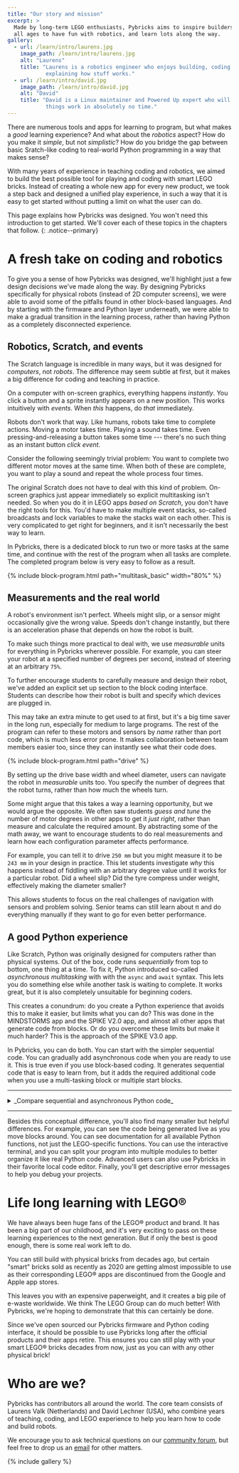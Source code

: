 ```yaml
---
title: "Our story and mission"
excerpt: >
  Made by long-term LEGO enthusiasts, Pybricks aims to inspire builders of
  all ages to have fun with robotics, and learn lots along the way.
gallery:
  - url: /learn/intro/laurens.jpg
    image_path: /learn/intro/laurens.jpg
    alt: "Laurens"
    title: "Laurens is a robotics engineer who enjoys building, coding, and
            explaining how stuff works."
  - url: /learn/intro/david.jpg
    image_path: /learn/intro/david.jpg
    alt: "David"
    title: "David is a Linux maintainer and Powered Up expert who will make
            things work in absolutely no time."
---
```


There are numerous tools and apps for learning to program, but what makes a
_good_ learning experience? And what about the _robotics_ aspect? How do you
make it _simple_, but not _simplistic_?
How do you bridge the gap between basic Sratch-like coding to real-world
Python programming in a way that makes sense?

With many years of experience in teaching coding and robotics, we aimed to build
the best possible tool for playing and coding with smart LEGO bricks. Instead
of creating a whole new app for every new product, we took a step back and
designed a unified play experience, in such a way that it is easy to get started
without putting a limit on what the user can do.

This page explains how Pybricks was designed. You won't need this introduction
to get started. We'll cover each of these topics in the chapters that follow.
{: .notice--primary}

# A fresh take on coding and robotics

To give you a sense of how Pybricks was designed, we'll highlight just a few
design decisions we've made along the way. By designing Pybricks specifically
for physical robots (instead of 2D computer screens), we were able to avoid
some of the pitfalls found in other block-based languages. And by starting with
the firmware and Python layer underneath, we were able to make a gradual
transition in the learning process, rather than having Python as a completely
disconnected experience.

## Robotics, Scratch, and events

The Scratch language is incredible in many ways, but it was designed for
_computers_, not _robots_. The difference may seem subtle at first, but it
makes a big difference for coding and teaching in practice.

On a computer with on-screen graphics, everything happens _instantly_. You
click a button and a sprite instantly appears on a new position. This works
intuitively with _events_. When _this_ happens, do _that_ immediately.

Robots don't work that way. Like humans, robots take time to complete actions.
Moving a motor takes time. Playing a sound takes time. Even
pressing-and-releasing a button takes some time --- there's no such thing as an
instant button _click event_.

Consider the following seemingly trivial problem: You want to complete two
different motor moves at the same time. When both of these are complete, you
want to play a sound and repeat the whole process four times.

The original Scratch does not have to deal with this kind of problem. On-screen
graphics just appear immediately so explicit multitasking isn't needed. So when
you do it in LEGO apps _based on Scratch_, you don't have the right tools for this.
You'd have to make multiple event stacks, so-called broadcasts and lock
variables to make the stacks wait on each other. This is very complicated to
get right for beginners, and it isn't necessarily the best way to learn.

In Pybricks, there is a dedicated block to run two or more tasks at the same
time, and continue with the rest of the program when all tasks are complete. The
completed program below is very easy to follow as a result.

{% include block-program.html
path="multitask_basic"
width="80%"
%}

## Measurements and the real world

A robot's environment isn't perfect. Wheels
might slip, or a sensor might occasionally give the wrong value. Speeds don't
change instantly, but there is an acceleration phase that depends on how the
robot is built.

To make such things more practical to deal with, we use _measurable_ units for
everything in Pybricks wherever possible. For example, you can steer your robot
at a specified number of degrees per second, instead of steering at an
arbitrary `75%`.

To further encourage students to carefully measure and design their robot,
we've added an explicit set up section to the block coding interface. Students
can describe how their robot is built and specify which devices are plugged in.

This may take an extra minute to get used to at first, but it's a big time
saver in the long run, especially for medium to large programs. The rest of the
program can refer to these motors and sensors by _name_ rather than port code,
which is much less error prone. It makes collaboration between team members easier
too, since they can instantly see what their code does.

{% include block-program.html
path="drive"
%}

By setting up the drive base width and wheel diameter, users can navigate the
robot in _measurable_ units too. You specify the number of degrees that the
robot turns, rather than how much the wheels turn.

Some might argue that this takes a way a learning opportunity, but we would
argue the opposite. We often saw students _guess and tune_ the
number of motor degrees in other apps to get it _just right_, rather than
measure and calculate the required amount.
By abstracting some of the math away, we want to encourage students to do real
measurements and learn how each configuration parameter affects performance.

For example, you can tell it to drive `250 mm` but you might measure it to be
`243 mm` in your design in practice. This let students investigate _why_ this
happens instead of fiddling with an arbitrary degree value until it works for a
particular robot. Did a wheel slip? Did the tyre compress under weight,
effectively making the diameter smaller?

This allows students to focus on the real challenges of navigation with sensors
and problem solving. Senior teams can still learn about π and do everything
manually if they want to go for even better performance.

## A good Python experience

Like Scratch, Python was originally designed for computers rather than physical
systems. Out of the box, code runs _sequentially_ from top to bottom, one thing
at a time. To fix it, Python introduced so-called _asynchronous multitasking_
with with the `async` and `await` syntax. This lets you do something else while
another task is waiting to complete. It works great, but it is also completely
unsuitable for beginning coders.

This creates a conundrum: do you create a Python experience that avoids this to
make it easier, but limits what you can do? This was done in the MINDSTORMS app
and the SPIKE V2.0 app, and almost all other apps that generate code from
blocks. Or do you overcome these limits but make it much harder? This is the
approach of the SPIKE V3.0 app.

In Pybricks, you can do both. You can start with the simpler sequential code.
You can gradually add asynchronous code when you are ready to use it. This is
true even if you use block-based coding. It generates sequential code that is
easy to learn from, but it adds the required additional code when you use a
multi-tasking block or multiple start blocks.

------------

<details><summary markdown="span">_Compare sequential and asynchronous Python code_</summary>

{% capture code_block %}

------------

If you don't need multitasking, you can write synchronous (sequential) code,
which is easier for beginners:

```python
from pybricks.hubs import PrimeHub
from pybricks.parameters import Port
from pybricks.pupdevices import Motor

# Set up all devices.
hub = PrimeHub()
gripper = Motor(Port.A)
hatch = Motor(Port.B)

for count in range(4):
    # Move the gripper, then the hatch, then play a sound.
    gripper.run_angle(speed=500, rotation_angle=90)
    hatch.run_angle(speed=-200, rotation_angle=45)
    hub.speaker.beep(frequency=500, duration=100)
```

Advanced users can use asynchronous code. This corresponds to the multi-tasking
example made with blocks above:

```python
from pybricks.hubs import PrimeHub
from pybricks.parameters import Port
from pybricks.pupdevices import Motor
from pybricks.tools import multitask, run_task, wait

# Set up all devices.
hub = PrimeHub()
gripper = Motor(Port.A)
hatch = Motor(Port.B)

async def main():
    for count in range(4):
        # Simultaneously run the gripper and move the hatch.
        await multitask(
          gripper.run_angle(speed=500, rotation_angle=90),
          hatch.run_angle(speed=-200, rotation_angle=45)
        )
        # Then play a sound.
        await hub.speaker.beep(frequency=500, duration=100)

# Run main asynchronous task.
run_task(main())
```

{% endcapture %}

{{ code_block | markdownify }}

</details>

------------

Besides this conceptual difference, you'll also find many smaller but helpful
differences. For example, you can see the code being generated live as you
move blocks around. You can see documentation for all available Python functions,
not just the LEGO-specific functions. You can use the interactive terminal, and
you can split your program into multiple modules to better organize it like
real Python code. Advanced users can also use Pybricks in their favorite local
code editor. Finally, you'll get descriptive error messages to help you debug
your projects.

# Life long learning with LEGO®

We have always been huge fans of the LEGO® product and brand. It has been a big
part of our childhood, and it's very exciting to pass on these learning
experiences to the next generation. But if only the best is good enough,
there is some real work left to do.

You can still build with physical bricks from decades ago, but certain "smart"
bricks sold as recently as 2020 are getting almost impossible to use as their
corresponding LEGO® apps are discontinued from the Google and Apple app stores.

This leaves you with an expensive paperweight, and it creates a big pile of
e-waste worldwide. We think The LEGO Group can do much better! With Pybricks,
we're hoping to demonstrate that this can certainly be done.

Since we've open sourced our Pybricks firmware and Python coding interface, it
should be possible to use Pybricks long after the official products and their
apps retire. This ensures you can still play with your smart LEGO® bricks
decades from now, just as you can with any other physical brick!

# Who are we?

Pybricks has contributors all around the world. The core team consists of
Laurens Valk (Netherlands) and David Lechner (USA), who combine years of
teaching, coding, and LEGO experience to help you learn how to code and build
robots.

We encourage you to ask technical questions on our
[community forum](https://github.com/pybricks/support), but feel free to
drop us an [email](mailto:team@pybricks.com) for other matters.


{% include gallery %}
